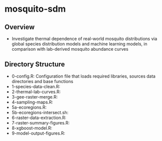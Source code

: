# mosquito-sdm

## Overview
* Investigate thermal dependence of real-world mosquito distributions via global species distribution models and machine learning models, in comparison with lab-derived mosquito abundance curves

## Directory Structure
* 0-config.R: Configuration file that loads required libraries, sources data directories and base functions
* 1-species-data-clean.R: 
* 2-thermal-lab-curves.R: 
* 3-gee-raster-merge.R: 
* 4-sampling-maps.R:
* 5a-ecoregions.R:
* 5b-ecoregions-intersect.sh:
* 6-raster-data-extraction.R: 
* 7-raster-summary-figures.R: 
* 8-xgboost-model.R: 
* 9-model-output-figures.R: 
